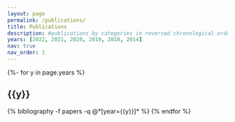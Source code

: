 ```yaml
---
layout: page
permalink: /publications/
title: Publications
description: #publications by categories in reversed chronological order. generated by jekyll-scholar.
years: [2022, 2021, 2020, 2019, 2018, 2014]
nav: true
nav_order: 1
---
```

<!-- _pages/publications.md -->
<div class="publications">

{%- for y in page.years %}
  <h2 class="year">{{y}}</h2>
  {% bibliography -f papers -q @*[year={{y}}]* %}
{% endfor %}

</div>

